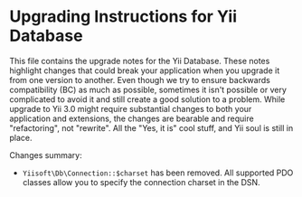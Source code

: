 # Upgrading Instructions for Yii Database

This file contains the upgrade notes for the Yii Database.
These notes highlight changes that could break your application when you upgrade it from one version to another.
Even though we try to ensure backwards compatibility (BC) as much as possible, sometimes
it isn't possible or very complicated to avoid it and still create a good solution to
a problem. While upgrade to Yii 3.0 might require substantial changes to both your application and extensions,
the changes are bearable and require "refactoring", not "rewrite".
All the "Yes, it is" cool stuff, and Yii soul is still in place.

Changes summary:

* `Yiisoft\Db\Connection::$charset` has been removed. All supported PDO classes allow you to specify the connection
  charset in the DSN.
